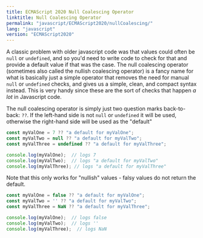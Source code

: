 ```yaml
---
title: ECMAScript 2020 Null Coalescing Operator
linktitle: Null Coalescing Operator
permalink: "javascript/ECMAScript2020/nullCoalescing/"
lang: "javascript"
version: "ECMAScript2020"
---
```


A classic problem with older javascript code was that values could often be
`null` or `undefined`, and so you'd need to write code to check for that and
provide a default value if that was the case. The null coalescing operator
(sometimes also called the nullish coalescing operator) is a fancy name for what
is basically just a simple operator that removes the need for manual
`null` or `undefined` checks, and gives us a simple, clean, and compact syntax
instead. This is very handy since these are the sort of checks that happen
*a lot* in Javascript code.

The null coalescing operator is simply just two question marks back-to-back:
`??`. If the left-hand side is not `null` or `undefined` it will be used,
otherwise the right-hand side will be used as the "default"

```javascript
const myValOne = 7 ?? "a default for myValOne";
const myValTwo = null ?? "a default for myValTwo";
const myValThree = undefined ?? "a default for myValThree";

console.log(myValOne);  // logs 7
console.log(myValTwo);  // logs "a default for myValTwo"
console.log(myValThree); // logs "a default for myValThree"
```

Note that this only works for "nullish" values - falsy values do not return the
default.

```javascript
const myValOne = false ?? "a default for myValOne";
const myValTwo = '' ?? "a default for myValTwo";
const myValThree = NaN ?? "a default for myValThree";

console.log(myValOne);  // logs false
console.log(myValTwo);  // logs ''
console.log(myValThree);  // logs NaN
```
